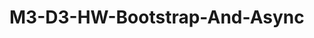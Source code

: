 # M3-D3-HW-Bootstrap-And-Async

 <!--
        PICTURE ALBUM EXERCISE

        Starting from the current "base" bootstrap layout, implement the following exercise:

        1) When pressing on Load Images button, load the pictures from http://www.splashbase.co/api/v1/images/search?query=your query
        2) When pressing on Load Seconday Images, load the pictures from http://www.splashbase.co/api/v1/images/search?query=your secondary query
        3) When the user clicks on the "VIEW" button inside the Card, open the specified image in a modal view
        4) The Edit button should be replace with a "Hide" button. 
        5) When the hide button is pressed, the whole picture card disappears.
        6) Replace the "9 mins" string in the card template with the ID of the Image
        
        [EXTRA]
        7) Add in the "jumbotron" a search field. If there is a value there and the user press "Load Seconday Image" the API call should use the specified query as query
        8) After every button is pressed, display in an alert for 5 seconds the result of the operation (es.: 20 images loaded)
        9) Handle API error gracefully using alert components with the message inside
        10) Add at the bottom of the page a carousel with "forest" images loaded by another API call

        [EVEN MORE EXTRA]
        11) Use the map method to create from your splashbase response object an array containing just the url strings
        12) Use filter to modify the "forest" api call to receive only images from a source different than "unsplash"
        13) Use the reduce method on the results array to sum up all the id numbers in a single one

        [HINT]
        You can replace the images src for making your pictures appear on button click or you can use template literals to re-create all the cards from scratch.
        Use arrow functions to make some practice with them

        API Docs: http://www.splashbase.co/api
      -->
